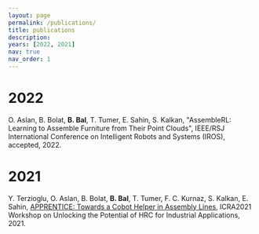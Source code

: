 ```yaml
---
layout: page
permalink: /publications/
title: publications
description: 
years: [2022, 2021]
nav: true
nav_order: 1
---
```


<div class="publications">
  <h1 class="year">2022</h1>
  O. Aslan, B. Bolat, <b>B. Bal</b>, T. Tumer, E. Sahin, S. Kalkan, "AssembleRL: Learning to Assemble Furniture from Their Point Clouds", IEEE/RSJ International Conference on Intelligent Robots and Systems (IROS), accepted, 2022.
</div>

<div class="publications">
  <h1 class="year">2021</h1>
  Y. Terzioglu, O. Aslan, B. Bolat, <b>B. Bal</b>, T. Tumer, F. C. Kurnaz, S. Kalkan, E. Sahin, <a href="https://kovan.ceng.metu.edu.tr/~sinan/Terzioglu_ICRA2021WS.pdf">APPRENTICE: Towards a Cobot Helper in Assembly Lines</a>, ICRA2021 Workshop on Unlocking the Potential of HRC for Industrial Applications, 2021.
</div>
